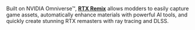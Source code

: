 Built on NVIDIA Omniverse™, [**RTX Remix**](https://www.nvidia.com/en-us/geforce/rtx-remix/) allows modders to easily capture game assets, automatically enhance materials with powerful AI tools, and quickly create stunning RTX remasters with ray tracing and DLSS.